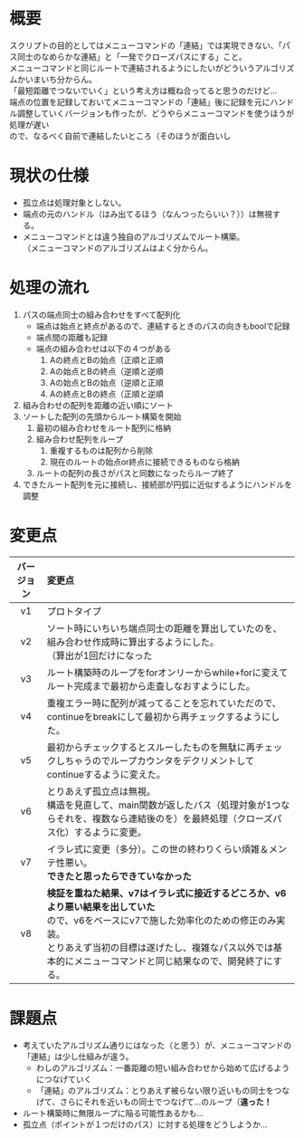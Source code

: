 # 概要  
スクリプトの目的としてはメニューコマンドの「連結」では実現できない、「パス同士のなめらかな連結」と「一発でクローズパスにする」こと。  
メニューコマンドと同じルートで連結されるようにしたいがどういうアルゴリズムかいまいち分からん。  
「最短距離でつないでいく」という考え方は概ね合ってると思うのだけど…  
端点の位置を記録しておいてメニューコマンドの「連結」後に記録を元にハンドル調整していくバージョンも作ったが、どうやらメニューコマンドを使うほうが処理が遅い  
ので、なるべく自前で連結したいところ（そのほうが面白いし

# 現状の仕様  
- 孤立点は処理対象としない。  
- 端点の元のハンドル（はみ出てるほう（なんつったらいい？））は無視する。  
- メニューコマンドとは違う独自のアルゴリズムでルート構築。<br>（メニューコマンドのアルゴリズムはよく分からん。

# 処理の流れ
1. パスの端点同士の組み合わせをすべて配列化  
    - 端点は始点と終点があるので、連結するときのパスの向きもboolで記録  
    - 端点間の距離も記録  
    - 端点の組み合わせは以下の４つがある  
      1. Aの終点とBの始点（正順と正順  
      1. Aの始点とBの終点（逆順と逆順  
      1. Aの始点とBの始点（逆順と正順  
      1. Aの終点とBの終点（正順と逆順  
1. 組み合わせの配列を距離の近い順にソート
1. ソートした配列の先頭からルート構築を開始  
    1. 最初の組み合わせをルート配列に格納  
    1. 組み合わせ配列をループ  
        1. 重複するものは配列から削除  
        1. 現在のルートの始点or終点に接続できるものなら格納  
    1. ルートの配列の長さがパスと同数になったらループ終了  
1. できたルート配列を元に接続し、接続部が円弧に近似するようにハンドルを調整  

# 変更点
| バージョン | 変更点 |
|:---:|:---|
| v1 | プロトタイプ |
| v2 | ソート時にいちいち端点同士の距離を算出していたのを、組み合わせ作成時に算出するようにした。<br>（算出が1回だけになった |
| v3 | ルート構築時のループをforオンリーからwhile+forに変えてルート完成まで最初から走査しなおすようにした。 |
| v4 | 重複エラー時に配列が減ってることを忘れていただので、continueをbreakにして最初から再チェックするようにした。 |
| v5 | 最初からチェックするとスルーしたものを無駄に再チェックしちゃうのでループカウンタをデクリメントしてcontinueするように変えた。 |
| v6 | とりあえず孤立点は無視。<br>構造を見直して、main関数が返したパス（処理対象が1つならそれを、複数なら連結後のを）を最終処理（クローズパス化）するように変更。|
| v7 | イラレ式に変更（多分）。この世の終わりくらい煩雑＆メンテ性悪い。<br>**できたと思ったらできていなかった**|
| v8 | **検証を重ねた結果、v7はイラレ式に接近するどころか、v6より悪い結果を出していた**<br>ので、v6をベースにv7で施した効率化のための修正のみ実装。<br>とりあえず当初の目標は遂げたし、複雑なパス以外では基本的にメニューコマンドと同じ結果なので、開発終了にする。|

# 課題点  
- 考えていたアルゴリズム通りにはなった（と思う）が、メニューコマンドの「連結」は少し仕組みが違う。
    - わしのアルゴリズム：一番距離の短い組み合わせから始めて広げるようにつなげていく
    - 「連結」のアルゴリズム：とりあえず被らない限り近いもの同士をつなげて、さらにそれを近いもの同士でつなげて…のループ（**違った！**
- ルート構築時に無限ループに陥る可能性あるかも…  
- 孤立点（ポイントが１つだけのパス）に対する処理をどうしようか…
